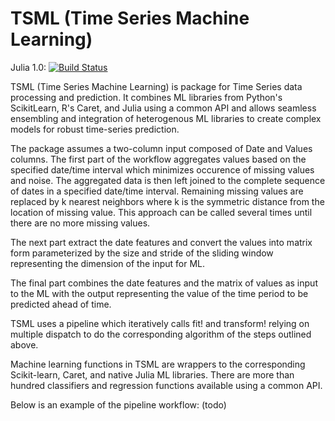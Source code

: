 # TSML (Time Series Machine Learning)

Julia 1.0: [![Build Status](https://travis-ci.com/IBM/TSML.jl.svg?branch=master)](https://travis-ci.com/IBM/TSML.jl)


TSML (Time Series Machine Learning) is package for Time Series data processing and prediction. It combines ML libraries from Python's ScikitLearn, R's Caret, and Julia using a common API and allows seamless ensembling and integration of heterogenous ML libraries to create complex models for robust time-series prediction.

The package assumes a two-column input composed of Date and Values columns. The first part of the workflow aggregates values based on the specified date/time interval which minimizes occurence of missing values and noise. The aggregated data is then left joined to the complete sequence of dates in a specified date/time interval. Remaining missing values are replaced by k nearest neighbors where k is the symmetric distance from the location of missing value. This approach can be called several times until there are no more missing values.

The next part extract the date features and convert the values into matrix form parameterized by the size and stride of the sliding window representing the dimension of the input for ML.

The final part combines the date features and the matrix of values as input to the ML with the output representing the value of the time period to be predicted ahead of time.

TSML uses a pipeline which iteratively calls fit! and transform! relying on multiple dispatch to do the corresponding algorithm of the steps outlined above.

Machine learning functions in TSML are wrappers to the corresponding Scikit-learn, Caret, and native Julia ML libraries. There are more than hundred classifiers and regression functions available using a common API. 

Below is an example of the pipeline workflow: (todo) 
